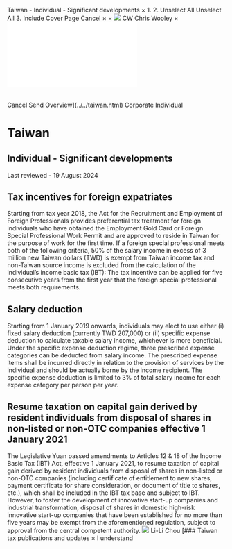 Taiwan - Individual - Significant developments
×
1.
2.
Unselect All
Unselect All
3.
Include Cover Page
Cancel
×
×
![](../../-/media/world-wide-tax-summaries/attachments/global---chris-wooley.ashx%3Frev=ac5e5f3223b34096b1afc2a6009c7320&revision=ac5e5f32-23b3-4096-b1af-c2a6009c7320&hash=859B7ADC84DC2CBEC9760E9E6EE7DE6D0A8BFCDF)
CW
Chris Wooley
×
![](significant-developments.html)
######
Cancel
Send
Overview](../../taiwan.html)
Corporate
Individual
# Taiwan
## Individual - Significant developments
Last reviewed - 19 August 2024
## Tax incentives for foreign expatriates
Starting from tax year 2018, the Act for the Recruitment and Employment of Foreign Professionals provides preferential tax treatment for foreign individuals who have obtained the Employment Gold Card or Foreign Special Professional Work Permit and are approved to reside in Taiwan for the purpose of work for the first time.
If a foreign special professional meets both of the following criteria, 50% of the salary income in excess of 3 million new Taiwan dollars (TWD) is exempt from Taiwan income tax and non-Taiwan source income is excluded from the calculation of the individual’s income basic tax (IBT):
The tax incentive can be applied for five consecutive years from the first year that the foreign special professional meets both requirements.
## Salary deduction
Starting from 1 January 2019 onwards, individuals may elect to use either (i) fixed salary deduction (currently TWD 207,000) or (ii) specific expense deduction to calculate taxable salary income, whichever is more beneficial.
Under the specific expense deduction regime, three prescribed expense categories can be deducted from salary income. The prescribed expense items shall be incurred directly in relation to the provision of services by the individual and should be actually borne by the income recipient. The specific expense deduction is limited to 3% of total salary income for each expense category per person per year.
## Resume taxation on capital gain derived by resident individuals from disposal of shares in non-listed or non-OTC companies effective 1 January 2021
The Legislative Yuan passed amendments to Articles 12 & 18 of the Income Basic Tax (IBT) Act, effective 1 January 2021, to resume taxation of capital gain derived by resident individuals from disposal of shares in non-listed or non-OTC companies (including certificate of entitlement to new shares, payment certificate for share consideration, or document of title to shares, etc.), which shall be included in the IBT tax base and subject to IBT.
However, to foster the development of innovative start-up companies and industrial transformation, disposal of shares in domestic high-risk innovative start-up companies that have been established for no more than five years may be exempt from the aforementioned regulation, subject to approval from the central competent authority.
![](../../-/media/world-wide-tax-summaries/attachments/taiwan---li_li_chou.ashx%3Frev=dc17ec3bff434dfc935516656d63b8ef&revision=dc17ec3b-ff43-4dfc-9355-16656d63b8ef&hash=9B7BD86B5F2870A4E2198EC3232F7F65C81DF4EE)
Li-Li Chou
[### Taiwan tax publications and updates
×
I understand